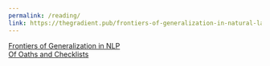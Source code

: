 ```yaml
---
permalink: /reading/
link: https://thegradient.pub/frontiers-of-generalization-in-natural-language-processing/
---
```


[Frontiers of Generalization in NLP](https://thegradient.pub/frontiers-of-generalization-in-natural-language-processing/)  
[Of Oaths and Checklists](https://www.oreilly.com/ideas/of-oaths-and-checklists)  

